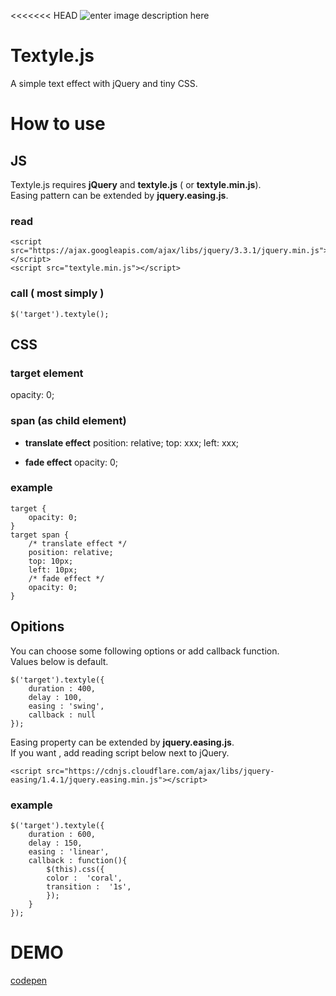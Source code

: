 <<<<<<< HEAD
![enter image description here](https://user-images.githubusercontent.com/38127448/50680443-11477c80-104b-11e9-88a8-ec95cccd62af.gif)

# Textyle.js

A simple text effect with jQuery and tiny CSS.

# How to use

## JS

Textyle.js requires **jQuery** and **textyle.js** ( or **textyle.min.js**).  
Easing pattern can be extended by **jquery.easing.js**.

### read

	<script src="https://ajax.googleapis.com/ajax/libs/jquery/3.3.1/jquery.min.js"></script>
	<script src="textyle.min.js"></script>
	
### call ( most simply )

	$('target').textyle();

## CSS

 ### target element

 opacity: 0;

### span (as child element)

 - **translate effect**
		position: relative;
		top: xxx;
		left: xxx;
    	
 - **fade effect**
		opacity: 0;

### example
    target {
    	opacity: 0;
    }
    target span {
    	/* translate effect */
    	position: relative;
    	top: 10px;
    	left: 10px;
    	/* fade effect */
    	opacity: 0;
    }

## Opitions

You can choose some following options or add callback function.  
Values below is default.

	$('target').textyle({
		duration : 400,
		delay : 100,
		easing : 'swing',
		callback : null
	});

Easing property can be extended by **jquery.easing.js**.  
If you want , add reading script below next to jQuery.

	<script src="https://cdnjs.cloudflare.com/ajax/libs/jquery-easing/1.4.1/jquery.easing.min.js"></script>


### example

    $('target').textyle({
    	duration : 600,
    	delay : 150,
    	easing : 'linear',
    	callback : function(){
	   		$(this).css({
	   		color :  'coral',
	   		transition :  '1s',
	   		});
    	}
    });

# DEMO

 [codepen](https://codepen.io/mycreatesite/pen/vvpmgy)